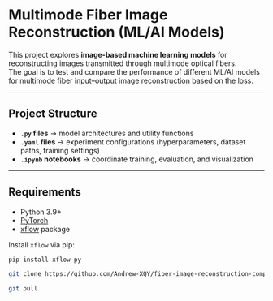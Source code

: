 # Multimode Fiber Image Reconstruction (ML/AI Models)

This project explores **image-based machine learning models** for reconstructing images transmitted through multimode optical fibers.  
The goal is to test and compare the performance of different ML/AI models for multimode fiber input–output image reconstruction based on the loss.

---

## Project Structure
- **`.py` files** → model architectures and utility functions  
- **`.yaml` files** → experiment configurations (hyperparameters, dataset paths, training settings)  
- **`.ipynb` notebooks** → coordinate training, evaluation, and visualization  

---

## Requirements
- Python 3.9+  
- [PyTorch](https://pytorch.org/)  
- [xflow](https://pypi.org/project/xflow-py/) package  

Install `xflow` via pip:

```bash
pip install xflow-py

git clone https://github.com/Andrew-XQY/fiber-image-reconstruction-comparison.git

git pull

```